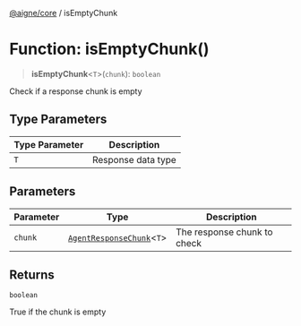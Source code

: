 [@aigne/core](../wiki/Home) / isEmptyChunk

# Function: isEmptyChunk()

> **isEmptyChunk**\<`T`\>(`chunk`): `boolean`

Check if a response chunk is empty

## Type Parameters

| Type Parameter | Description        |
| -------------- | ------------------ |
| `T`            | Response data type |

## Parameters

| Parameter | Type                                                                | Description                 |
| --------- | ------------------------------------------------------------------- | --------------------------- |
| `chunk`   | [`AgentResponseChunk`](../wiki/TypeAlias.AgentResponseChunk)\<`T`\> | The response chunk to check |

## Returns

`boolean`

True if the chunk is empty
